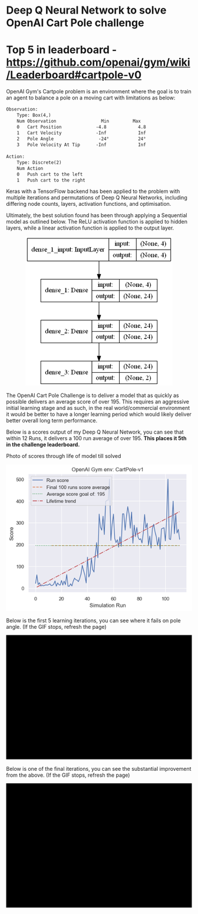 # Deep Q Neural Network to solve OpenAI Cart Pole challenge

# Top 5 in leaderboard - https://github.com/openai/gym/wiki/Leaderboard#cartpole-v0

OpenAI Gym's Cartpole problem is an environment where the goal is to train an agent to balance a pole on a moving cart with limitations as below:

    Observation: 
        Type: Box(4,)
        Num	Observation                 Min         Max
        0	Cart Position             -4.8            4.8
        1	Cart Velocity             -Inf            Inf
        2	Pole Angle                 -24°           24°
        3	Pole Velocity At Tip      -Inf            Inf
        
    Action:
        Type: Discrete(2)
        Num	Action
        0	Push cart to the left
        1	Push cart to the right
        
Keras with a TensorFlow backend has been applied to the problem with multiple iterations and permutations of Deep Q Neural Networks, including differing node counts, layers, activation functions, and optimisation.

Ultimately, the best solution found has been through applying a Sequential model as outlined below. The ReLU activation function is applied to hidden layers, while a linear activation function is applied to the output layer.

<p align="center"><img src="/modelExport/modelSpec.png" /></p>

The OpenAI Cart Pole Challenge is to deliver a model that as quickly as possible delivers an average score of over 195. This requires an aggressive initial learning stage and as such, in the real world/commercial environment it would be better to have a longer learning period which would likely deliver better overall long term performance.

Below is a scores output of my Deep Q Neural Network, you can see that within 12 Runs, it delivers a 100 run average of over 195. **This places it 5th in the challenge leaderboard.**

Photo of scores through life of model till solved
<p align="center"><img src="outputs/scores.png" /></p>

Below is the first 5 learning iterations, you can see where it fails on pole angle. (If the GIF stops, refresh the page)
<p align="center"><img src="GIFs/FirstFiveIterations.gif" /></p>

Below is one of the final iterations, you can see the substantial improvement from the above. (If the GIF stops, refresh the page)
<p align="center"><img src="GIFs/RunningModelExample.gif" /></p>
